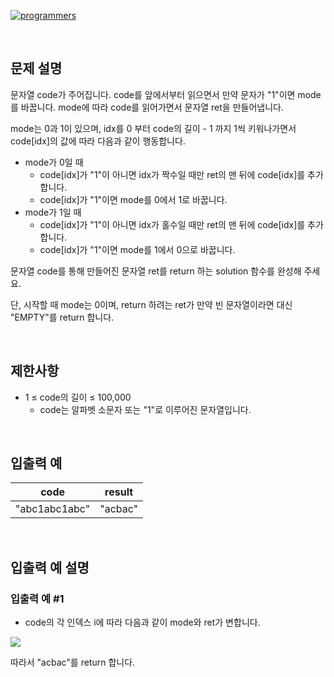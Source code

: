 [![programmers](https://user-images.githubusercontent.com/69426184/209522553-bab40080-50ba-4743-86a3-f6198bff3974.png)](https://school.programmers.co.kr/learn/courses/30/lessons/181932?language=python3)

<br/>

## 문제 설명

문자열 code가 주어집니다.
code를 앞에서부터 읽으면서 만약 문자가 "1"이면 mode를 바꿉니다. mode에 따라 code를 읽어가면서 문자열 ret을 만들어냅니다.

mode는 0과 1이 있으며, idx를 0 부터 code의 길이 - 1 까지 1씩 키워나가면서 code[idx]의 값에 따라 다음과 같이 행동합니다.

-   mode가 0일 때
    -   code[idx]가 "1"이 아니면 idx가 짝수일 때만 ret의 맨 뒤에 code[idx]를 추가합니다.
    -   code[idx]가 "1"이면 mode를 0에서 1로 바꿉니다.
-   mode가 1일 때
    -   code[idx]가 "1"이 아니면 idx가 홀수일 때만 ret의 맨 뒤에 code[idx]를 추가합니다.
    -   code[idx]가 "1"이면 mode를 1에서 0으로 바꿉니다.

문자열 code를 통해 만들어진 문자열 ret를 return 하는 solution 함수를 완성해 주세요.

단, 시작할 때 mode는 0이며, return 하려는 ret가 만약 빈 문자열이라면 대신 "EMPTY"를 return 합니다.

<br/>

## 제한사항

-   1 ≤ code의 길이 ≤ 100,000
    -   code는 알파벳 소문자 또는 "1"로 이루어진 문자열입니다.

<br/>

## 입출력 예

| code          | result  |
| ------------- | ------- |
| "abc1abc1abc" | "acbac" |

<br/>

## 입출력 예 설명

### 입출력 예 #1

-   code의 각 인덱스 i에 따라 다음과 같이 mode와 ret가 변합니다.

![](https://velog.velcdn.com/images/yule/post/a2fd49da-6668-419e-8f2f-6a5bf15ccc05/image.PNG)

따라서 "acbac"를 return 합니다.
